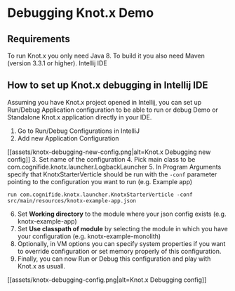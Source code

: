 # Debugging Knot.x Demo

## Requirements

To run Knot.x you only need Java 8.
To build it you also need Maven (version 3.3.1 or higher).
Intellij IDE

## How to set up Knot.x debugging in Intellij IDE
Assuming you have Knot.x project opened in Intellij, you can set up Run/Debug Application configuration to be able to run or debug Demo or 
Standalone Knot.x application directly in your IDE.

1. Go to Run/Debug Configurations in IntelliJ
2. Add new Application Configuration

[[assets/knotx-debugging-new-config.png|alt=Knot.x Debugging new config]]
3. Set name of the configuration
4. Pick main class to be com.cognifide.knotx.launcher.LogbackLauncher
5. In Program Arguments specify that KnotxStarterVerticle should be run with the `-conf` parameter pointing to the configuration you want to run (e.g. Example app)
```
run com.cognifide.knotx.launcher.KnotxStarterVerticle -conf src/main/resources/knotx-example-app.json
```
6. Set **Working directory** to the module where your json config exists (e.g. knotx-example-app)
7. Set **Use classpath of module** by selecting the module in which you have your configuration (e.g. knotx-example-monolith)
8. Optionally, in VM options you can specify system properties if you want to override configuration or set memory properly of this configuration.
9. Finally, you can now Run or Debug this configuration and play with Knot.x as usuall.

[[assets/knotx-debugging-config.png|alt=Knot.x Debugging config]]
